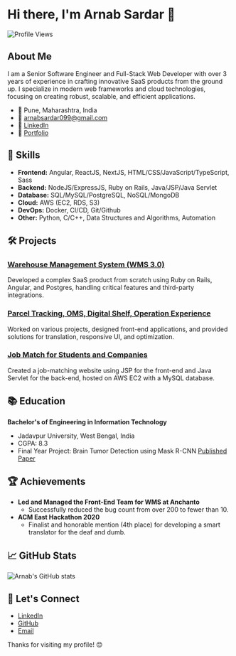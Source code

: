 # Hi there, I'm Arnab Sardar 👋

![Profile Views](https://komarev.com/ghpvc/?username=Arnab0999&color=blue)

## About Me

I am a Senior Software Engineer and Full-Stack Web Developer with over 3 years of experience in crafting innovative SaaS products from the ground up. I specialize in modern web frameworks and cloud technologies, focusing on creating robust, scalable, and efficient applications.

- 📍 Pune, Maharashtra, India
- 📧 arnabsardar099@gmail.com
- 💼 [LinkedIn](https://www.linkedin.com/in/arnab-sardar-290537190)
- 🔗 [Portfolio](https://github.com/Arnab0999)

## 🚀 Skills

- **Frontend:** Angular, ReactJS, NextJS, HTML/CSS/JavaScript/TypeScript, Sass
- **Backend:** NodeJS/ExpressJS, Ruby on Rails, Java/JSP/Java Servlet
- **Database:** SQL/MySQL/PostgreSQL, NoSQL/MongoDB
- **Cloud:** AWS (EC2, RDS, S3)
- **DevOps:** Docker, CI/CD, Git/Github
- **Other:** Python, C/C++, Data Structures and Algorithms, Automation

## 🛠 Projects

### [Warehouse Management System (WMS 3.0)](https://github.com/Arnab0999/WMS)
Developed a complex SaaS product from scratch using Ruby on Rails, Angular, and Postgres, handling critical features and third-party integrations.

### [Parcel Tracking, OMS, Digital Shelf, Operation Experience](https://github.com/Arnab0999/ParcelTracking)
Worked on various projects, designed front-end applications, and provided solutions for translation, responsive UI, and optimization.

### [Job Match for Students and Companies](https://github.com/Arnab0999/JobMatch)
Created a job-matching website using JSP for the front-end and Java Servlet for the back-end, hosted on AWS EC2 with a MySQL database.

## 📚 Education

**Bachelor's of Engineering in Information Technology**
- Jadavpur University, West Bengal, India
- CGPA: 8.3
- Final Year Project: Brain Tumor Detection using Mask R-CNN [Published Paper](https://ijisae.org/index.php/IJISAE/article/view/2145)

## 🏆 Achievements

- **Led and Managed the Front-End Team for WMS at Anchanto**
  - Successfully reduced the bug count from over 200 to fewer than 10.
- **ACM East Hackathon 2020**
  - Finalist and honorable mention (4th place) for developing a smart translator for the deaf and dumb.

## 📈 GitHub Stats

![Arnab's GitHub stats](https://github-readme-stats.vercel.app/api?username=Arnab0999&show_icons=true&theme=radical)

## 🔗 Let's Connect

- [LinkedIn](https://www.linkedin.com/in/arnab-sardar-290537190)
- [GitHub](https://github.com/Arnab0999)
- [Email](mailto:arnabsardar099@gmail.com)

Thanks for visiting my profile! 😊
